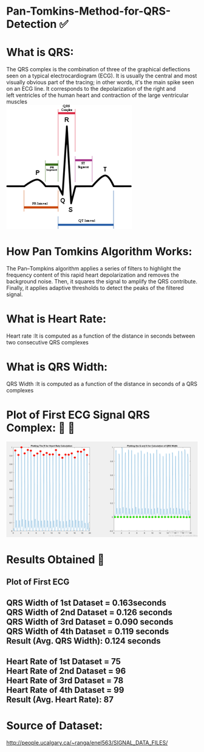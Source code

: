 # Pan-Tomkins-Method-for-QRS-Detection :white_check_mark:
# What is QRS:
The QRS complex is the combination of three of the graphical deflections seen on a typical electrocardiogram (ECG). It is usually the central and most visually obvious part of the tracing; in other words, it's the main spike seen on an ECG line. It corresponds to the depolarization of the right and left ventricles of the human heart and contraction of the large ventricular muscles<br /> 
![](QRS%20FOTO.png)
# How Pan Tomkins Algorithm Works:
The Pan–Tompkins algorithm applies a series of filters to highlight the frequency content of this rapid heart depolarization and removes the background noise. Then, it squares the signal to amplify the QRS contribute. Finally, it applies adaptive thresholds to detect the peaks of the filtered signal. 

# What is Heart Rate:
Heart rate :It is computed as a function of the distance in seconds between two consecutive QRS complexes

# What is QRS Width:
QRS Width :It is computed as a function of the distance in seconds of a QRS complexes

# Plot of First ECG Signal QRS Complex: 	💚 :green_heart:
 ![](images/op1.png)


# Results Obtained 🤞
 ## Plot of First ECG 
 QRS Width of 1st Dataset = 0.163seconds <br /> 
 QRS Width of 2nd  Dataset = 0.126 seconds<br /> 
 QRS Width of 3rd  Dataset = 0.090 seconds<br /> 
 QRS Width of 4th  Dataset = 0.119 seconds<br /> 
 Result (Avg. QRS Width): 0.124 seconds<br /> 
 ----------------------------------------
 Heart Rate of 1st Dataset = 75<br /> 
 Heart Rate of 2nd  Dataset = 96<br /> 
 Heart Rate of 3rd  Dataset = 78<br /> 
 Heart Rate of 4th  Dataset = 99<br /> 
 Result (Avg. Heart Rate): 87
---------------------------------------


# Source of Dataset:
http://people.ucalgary.ca/~ranga/enel563/SIGNAL_DATA_FILES/
